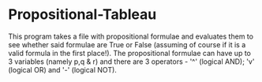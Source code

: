 # Propositional-Tableau
This program takes a file with propositional formulae and evaluates them to see whether said formulae are True or False
(assuming of course if it is a valid formula in the first place!).
The propositional formulae can have up to 3 variables (namely p,q & r) and there are 3 operators - '^' (logical AND); 
'v' (logical OR) and '-' (logical NOT).

